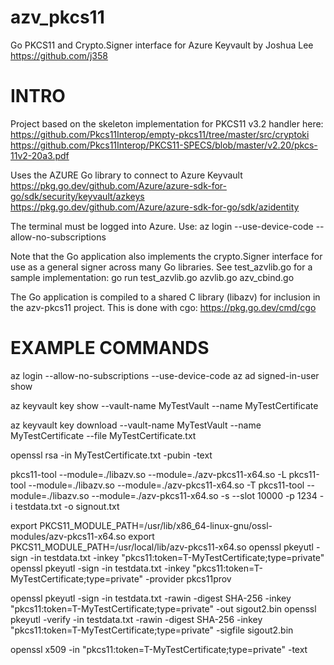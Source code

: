 # azv_pkcs11
Go PKCS11 and Crypto.Signer interface for Azure Keyvault by Joshua Lee https://github.com/j358

# INTRO

Project based on the skeleton implementation for PKCS11 v3.2 handler here:
    https://github.com/Pkcs11Interop/empty-pkcs11/tree/master/src/cryptoki
    https://github.com/Pkcs11Interop/PKCS11-SPECS/blob/master/v2.20/pkcs-11v2-20a3.pdf

Uses the AZURE Go library to connect to Azure Keyvault
    https://pkg.go.dev/github.com/Azure/azure-sdk-for-go/sdk/security/keyvault/azkeys
    https://pkg.go.dev/github.com/Azure/azure-sdk-for-go/sdk/azidentity

The terminal must be logged into Azure. Use:
    az login --use-device-code --allow-no-subscriptions

Note that the Go application also implements the crypto.Signer interface for use as a general signer across many Go libraries.
See test_azvlib.go for a sample implementation:
    go run test_azvlib.go azvlib.go azv_cbind.go

The Go application is compiled to a shared C library (libazv) for inclusion in the azv-pkcs11 project. This is done with cgo:
    https://pkg.go.dev/cmd/cgo


# EXAMPLE COMMANDS

az login --allow-no-subscriptions --use-device-code
az ad signed-in-user show

az keyvault key show --vault-name MyTestVault --name MyTestCertificate

az keyvault key download --vault-name MyTestVault --name MyTestCertificate --file MyTestCertificate.txt

openssl rsa -in MyTestCertificate.txt -pubin -text

pkcs11-tool --module=./libazv.so --module=./azv-pkcs11-x64.so -L
pkcs11-tool --module=./libazv.so --module=./azv-pkcs11-x64.so -T
pkcs11-tool --module=./libazv.so --module=./azv-pkcs11-x64.so -s --slot 10000 -p 1234 -i testdata.txt -o signout.txt

export PKCS11_MODULE_PATH=/usr/lib/x86_64-linux-gnu/ossl-modules/azv-pkcs11-x64.so
export PKCS11_MODULE_PATH=/usr/local/lib/azv-pkcs11-x64.so
openssl pkeyutl -sign -in testdata.txt -inkey "pkcs11:token=T-MyTestCertificate;type=private"
openssl pkeyutl -sign -in testdata.txt -inkey "pkcs11:token=T-MyTestCertificate;type=private" -provider pkcs11prov

openssl pkeyutl -sign -in testdata.txt -rawin -digest SHA-256 -inkey "pkcs11:token=T-MyTestCertificate;type=private" -out sigout2.bin
openssl pkeyutl -verify -in testdata.txt -rawin -digest SHA-256 -inkey "pkcs11:token=T-MyTestCertificate;type=private" -sigfile sigout2.bin

openssl x509 -in "pkcs11:token=T-MyTestCertificate;type=private" -text
